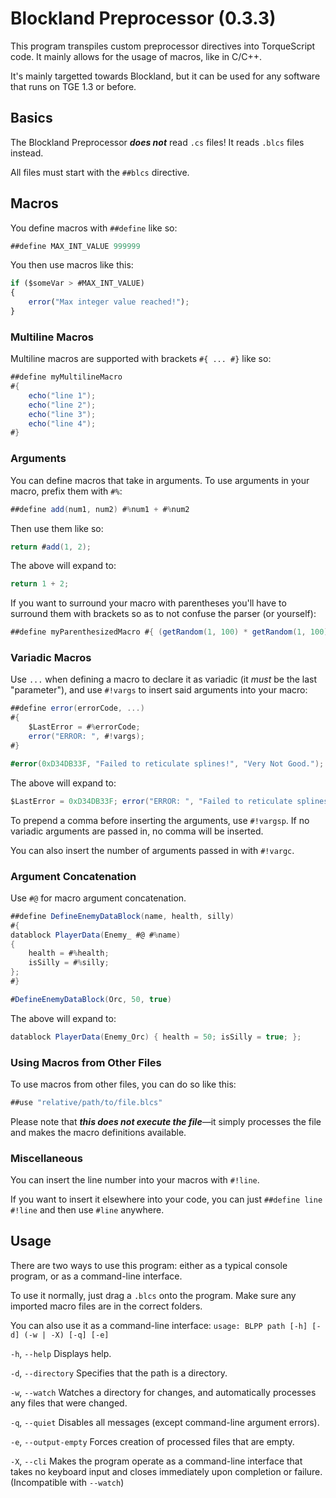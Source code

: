 # Blockland Preprocessor (0.3.3)

This program transpiles custom preprocessor directives into TorqueScript code. It mainly allows for the usage of macros, like in C/C++.

It's mainly targetted towards Blockland, but it can be used for any software that runs on TGE 1.3 or before.

## Basics

The Blockland Preprocessor ***does not*** read `.cs` files! It reads `.blcs` files instead.

All files must start with the `##blcs` directive.

## Macros

You define macros with `##define` like so:

```cs
##define MAX_INT_VALUE 999999
```

You then use macros like this:

```js
if ($someVar > #MAX_INT_VALUE)
{
    error("Max integer value reached!");
}
```

### Multiline Macros

Multiline macros are supported with brackets `#{ ... #}` like so:

```cs
##define myMultilineMacro
#{
    echo("line 1");
    echo("line 2");
    echo("line 3");
    echo("line 4");
#}
```

### Arguments

You can define macros that take in arguments. To use arguments in your macro, prefix them with `#%`:

```cs
##define add(num1, num2) #%num1 + #%num2
```

Then use them like so:

```cs
return #add(1, 2);
```

The above will expand to:

```cs
return 1 + 2;
```

If you want to surround your macro with parentheses you'll have to surround them with brackets so as to not confuse the parser (or yourself):

```cs
##define myParenthesizedMacro #{ (getRandom(1, 100) * getRandom(1, 100)) #}
```

### Variadic Macros

Use `...` when defining a macro to declare it as variadic (it *must* be the last "parameter"), and use `#!vargs` to insert said arguments into your macro:

```cs
##define error(errorCode, ...)
#{
    $LastError = #%errorCode;
    error("ERROR: ", #!vargs);
#}

#error(0xD34DB33F, "Failed to reticulate splines!", "Very Not Good.");
```

The above will expand to:

```cs
$LastError = 0xD34DB33F; error("ERROR: ", "Failed to reticulate splines!", "Very Not Good.");
```

To prepend a comma before inserting the arguments, use `#!vargsp`. If no variadic arguments are passed in, no comma will be inserted.

You can also insert the number of arguments passed in with `#!vargc`.

### Argument Concatenation

Use `#@` for macro argument concatenation.

```cs
##define DefineEnemyDataBlock(name, health, silly)
#{
datablock PlayerData(Enemy_ #@ #%name)
{
    health = #%health;
    isSilly = #%silly;
};
#}

#DefineEnemyDataBlock(Orc, 50, true)
```

The above will expand to:

```cs
datablock PlayerData(Enemy_Orc) { health = 50; isSilly = true; };
```

### Using Macros from Other Files

To use macros from other files, you can do so like this:

```cs
##use "relative/path/to/file.blcs"
```

Please note that ***this does not execute the file***—it simply processes the file and makes the macro definitions available.

### Miscellaneous

You can insert the line number into your macros with `#!line`.

If you want to insert it elsewhere into your code, you can just `##define line #!line` and then use `#line` anywhere.

## Usage

There are two ways to use this program: either as a typical console program, or as a command-line interface.

To use it normally, just drag a `.blcs` onto the program. Make sure any imported macro files are in the correct folders.

You can also use it as a command-line interface: `usage: BLPP path [-h] [-d] (-w | -X) [-q] [-e]`

`-h`, `--help`  Displays help.

`-d`, `--directory` Specifies that the path is a directory.

`-w`, `--watch` Watches a directory for changes, and automatically processes any files that were changed.

`-q`, `--quiet` Disables all messages (except command-line argument errors).

`-e`, `--output-empty` Forces creation of processed files that are empty.

`-X`, `--cli` Makes the program operate as a command-line interface that takes no keyboard input and closes immediately upon completion or failure. (Incompatible with `--watch`)

